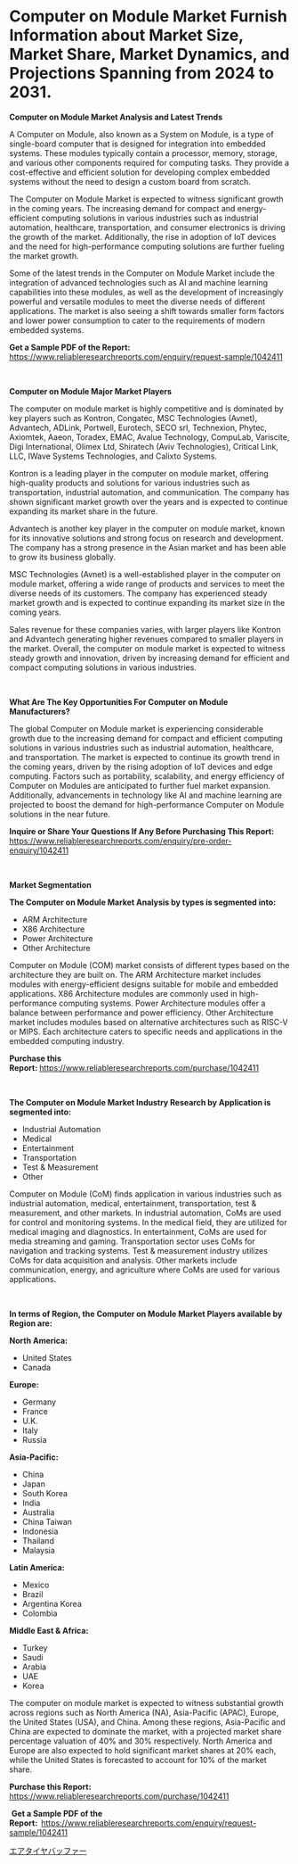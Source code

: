 <p><h1>Computer on Module Market Furnish Information about Market Size, Market Share, Market Dynamics, and Projections Spanning from 2024 to 2031.</h1></p><p><strong>Computer on Module Market Analysis and Latest Trends</strong></p>
<p><p>A Computer on Module, also known as a System on Module, is a type of single-board computer that is designed for integration into embedded systems. These modules typically contain a processor, memory, storage, and various other components required for computing tasks. They provide a cost-effective and efficient solution for developing complex embedded systems without the need to design a custom board from scratch.</p><p>The Computer on Module Market is expected to witness significant growth in the coming years. The increasing demand for compact and energy-efficient computing solutions in various industries such as industrial automation, healthcare, transportation, and consumer electronics is driving the growth of the market. Additionally, the rise in adoption of IoT devices and the need for high-performance computing solutions are further fueling the market growth.</p><p>Some of the latest trends in the Computer on Module Market include the integration of advanced technologies such as AI and machine learning capabilities into these modules, as well as the development of increasingly powerful and versatile modules to meet the diverse needs of different applications. The market is also seeing a shift towards smaller form factors and lower power consumption to cater to the requirements of modern embedded systems.</p></p>
<p><strong>Get a Sample PDF of the Report:&nbsp;</strong> <a href="https://www.reliableresearchreports.com/enquiry/request-sample/1042411">https://www.reliableresearchreports.com/enquiry/request-sample/1042411</a></p>
<p>&nbsp;</p>
<p><strong>Computer on Module Major Market Players</strong></p>
<p><p>The computer on module market is highly competitive and is dominated by key players such as Kontron, Congatec, MSC Technologies (Avnet), Advantech, ADLink, Portwell, Eurotech, SECO srl, Technexion, Phytec, Axiomtek, Aaeon, Toradex, EMAC, Avalue Technology, CompuLab, Variscite, Digi International, Olimex Ltd, Shiratech (Aviv Technologies), Critical Link, LLC, IWave Systems Technologies, and Calixto Systems.</p><p>Kontron is a leading player in the computer on module market, offering high-quality products and solutions for various industries such as transportation, industrial automation, and communication. The company has shown significant market growth over the years and is expected to continue expanding its market share in the future.</p><p>Advantech is another key player in the computer on module market, known for its innovative solutions and strong focus on research and development. The company has a strong presence in the Asian market and has been able to grow its business globally.</p><p>MSC Technologies (Avnet) is a well-established player in the computer on module market, offering a wide range of products and services to meet the diverse needs of its customers. The company has experienced steady market growth and is expected to continue expanding its market size in the coming years.</p><p>Sales revenue for these companies varies, with larger players like Kontron and Advantech generating higher revenues compared to smaller players in the market. Overall, the computer on module market is expected to witness steady growth and innovation, driven by increasing demand for efficient and compact computing solutions in various industries.</p></p>
<p>&nbsp;</p>
<p><strong>What Are The Key Opportunities For Computer on Module Manufacturers?</strong></p>
<p><p>The global Computer on Module market is experiencing considerable growth due to the increasing demand for compact and efficient computing solutions in various industries such as industrial automation, healthcare, and transportation. The market is expected to continue its growth trend in the coming years, driven by the rising adoption of IoT devices and edge computing. Factors such as portability, scalability, and energy efficiency of Computer on Modules are anticipated to further fuel market expansion. Additionally, advancements in technology like AI and machine learning are projected to boost the demand for high-performance Computer on Module solutions in the near future.</p></p>
<p><strong>Inquire or Share Your Questions If Any Before Purchasing This Report:</strong> <a href="https://www.reliableresearchreports.com/enquiry/pre-order-enquiry/1042411">https://www.reliableresearchreports.com/enquiry/pre-order-enquiry/1042411</a></p>
<p>&nbsp;</p>
<p><strong>Market Segmentation</strong></p>
<p><strong>The Computer on Module Market Analysis by types is segmented into:</strong></p>
<p><ul><li>ARM Architecture</li><li>X86 Architecture</li><li>Power Architecture</li><li>Other Architecture</li></ul></p>
<p><p>Computer on Module (COM) market consists of different types based on the architecture they are built on. The ARM Architecture market includes modules with energy-efficient designs suitable for mobile and embedded applications. X86 Architecture modules are commonly used in high-performance computing systems. Power Architecture modules offer a balance between performance and power efficiency. Other Architecture market includes modules based on alternative architectures such as RISC-V or MIPS. Each architecture caters to specific needs and applications in the embedded computing industry.</p></p>
<p><strong>Purchase this Report:&nbsp;</strong><a href="https://www.reliableresearchreports.com/purchase/1042411">https://www.reliableresearchreports.com/purchase/1042411</a></p>
<p>&nbsp;</p>
<p><strong>The Computer on Module Market Industry Research by Application is segmented into:</strong></p>
<p><ul><li>Industrial Automation</li><li>Medical</li><li>Entertainment</li><li>Transportation</li><li>Test & Measurement</li><li>Other</li></ul></p>
<p><p>Computer on Module (CoM) finds application in various industries such as industrial automation, medical, entertainment, transportation, test & measurement, and other markets. In industrial automation, CoMs are used for control and monitoring systems. In the medical field, they are utilized for medical imaging and diagnostics. In entertainment, CoMs are used for media streaming and gaming. Transportation sector uses CoMs for navigation and tracking systems. Test & measurement industry utilizes CoMs for data acquisition and analysis. Other markets include communication, energy, and agriculture where CoMs are used for various applications.</p></p>
<p>&nbsp;</p>
<p><strong>In terms of Region, the Computer on Module Market Players available by Region are:</strong></p>
<p>
    <p> <strong> North America: </strong>
        <ul>
            <li>United States</li>
            <li>Canada</li>
        </ul>
        </p> 
    <p> <strong> Europe: </strong>
        <ul>
            <li>Germany</li>
            <li>France</li>
            <li>U.K.</li>
            <li>Italy</li>
            <li>Russia</li>
        </ul>
        </p> 
    <p> <strong> Asia-Pacific: </strong>
        <ul>
            <li>China</li>
            <li>Japan</li>
            <li>South Korea</li>
            <li>India</li>
            <li>Australia</li>
            <li>China Taiwan</li>
            <li>Indonesia</li>
            <li>Thailand</li>
            <li>Malaysia</li>
        </ul>
        </p> 
    <p> <strong> Latin America: </strong>
        <ul>
            <li>Mexico</li>
            <li>Brazil</li>
            <li>Argentina Korea</li>
            <li>Colombia</li>
        </ul>
        </p> 
    <p> <strong> Middle East & Africa: </strong>
        <ul>
            <li>Turkey</li>
            <li>Saudi</li>
            <li>Arabia</li>
            <li>UAE</li>
            <li>Korea</li>
        </ul>
    </p>
    </p>
<p><p>The computer on module market is expected to witness substantial growth across regions such as North America (NA), Asia-Pacific (APAC), Europe, the United States (USA), and China. Among these regions, Asia-Pacific and China are expected to dominate the market, with a projected market share percentage valuation of 40% and 30% respectively. North America and Europe are also expected to hold significant market shares at 20% each, while the United States is forecasted to account for 10% of the market share.</p></p>
<p><strong>Purchase this Report: </strong><a href="https://www.reliableresearchreports.com/purchase/1042411">https://www.reliableresearchreports.com/purchase/1042411</a></p>
<p>&nbsp;<strong>Get a Sample PDF of the Report:&nbsp;&nbsp;</strong><a href="https://www.reliableresearchreports.com/enquiry/request-sample/1042411">https://www.reliableresearchreports.com/enquiry/request-sample/1042411</a></p>
<p><strong></strong></p>
<p><p><a href="https://github.com/EstaSprer20231/Market-Research-Report-List-1/blob/main/677340112449.md">エアタイヤバッファー</a></p></p>